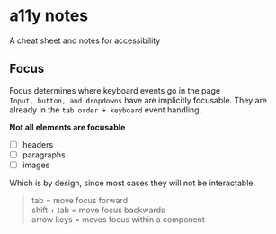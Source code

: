 # a11y notes
A cheat sheet and notes for accessibility 

## Focus
Focus determines where keyboard events go in the page <br>
`Input, button, and dropdowns` have are implicitly focusable. They are already in the `tab order + keyboard` event handling.<br>

**Not all elements are focusable**
- [ ] headers
- [ ] paragraphs
- [ ] images <br> 
  
Which is by design, since most cases they will not be interactable.

> tab = move focus forward <br>
> shift + tab = move focus backwards <br>
> arrow keys = moves focus within a component
